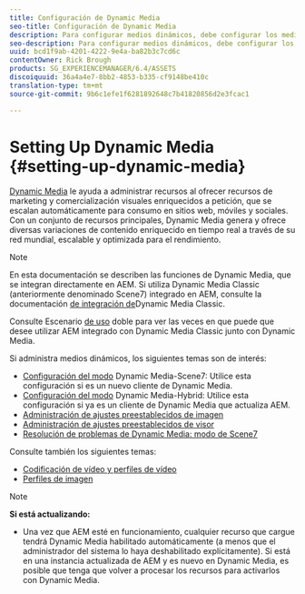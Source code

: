 ```yaml
---
title: Configuración de Dynamic Media
seo-title: Configuración de Dynamic Media
description: Para configurar medios dinámicos, debe configurar los medios dinámicos y administrar los ajustes preestablecidos de imagen y visor
seo-description: Para configurar medios dinámicos, debe configurar los medios dinámicos y administrar los ajustes preestablecidos de imagen y visor
uuid: bcd1f9ab-4201-4222-9e4a-ba82b3c7cd6c
contentOwner: Rick Brough
products: SG_EXPERIENCEMANAGER/6.4/ASSETS
discoiquuid: 36a4a4e7-8bb2-4853-b335-cf9148be410c
translation-type: tm+mt
source-git-commit: 9b6c1efe1f6281892648c7b41820856d2e3fcac1

---
```



# Setting Up Dynamic Media {#setting-up-dynamic-media}

[Dynamic Media](https://www.adobe.com/solutions/web-experience-management/dynamic-media.html) le ayuda a administrar recursos al ofrecer recursos de marketing y comercialización visuales enriquecidos a petición, que se escalan automáticamente para consumo en sitios web, móviles y sociales. Con un conjunto de recursos principales, Dynamic Media genera y ofrece diversas variaciones de contenido enriquecido en tiempo real a través de su red mundial, escalable y optimizada para el rendimiento.

>[!NOTE]
>
>En esta documentación se describen las funciones de Dynamic Media, que se integran directamente en AEM. Si utiliza Dynamic Media Classic (anteriormente denominado Scene7) integrado en AEM, consulte la documentación [de integración de](/help/sites-administering/scene7.md)Dynamic Media Classic.
>
>Consulte Escenario [de uso](/help/sites-administering/scene7.md#dual-use-scenario) doble para ver las veces en que puede que desee utilizar AEM integrado con Dynamic Media Classic junto con Dynamic Media.

Si administra medios dinámicos, los siguientes temas son de interés:

* [Configuración del modo](config-dms7.md) Dynamic Media-Scene7: Utilice esta configuración si es un nuevo cliente de Dynamic Media.
* [Configuración del modo](config-dynamic.md) Dynamic Media-Hybrid: Utilice esta configuración si ya es un cliente de Dynamic Media que actualiza AEM.
* [Administración de ajustes preestablecidos de imagen](managing-image-presets.md)
* [Administración de ajustes preestablecidos de visor](managing-viewer-presets.md)
* [Resolución de problemas de Dynamic Media: modo de Scene7](troubleshoot-dms7.md)

Consulte también los siguientes temas:

* [Codificación de vídeo y perfiles de vídeo](video-profiles.md)
* [Perfiles de imagen](image-profiles.md)

>[!NOTE]
>
>**Si está actualizando:**
>
>* Una vez que AEM esté en funcionamiento, cualquier recurso que cargue tendrá Dynamic Media habilitado automáticamente (a menos que el administrador del sistema lo haya deshabilitado explícitamente). Si está en una instancia actualizada de AEM y es nuevo en Dynamic Media, es posible que tenga que volver a procesar los recursos para activarlos con Dynamic Media.